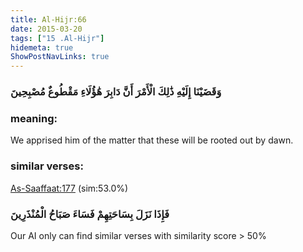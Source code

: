 ```yaml
---
title: Al-Hijr:66
date: 2015-03-20
tags: ["15 .Al-Hijr"]
hidemeta: true 
ShowPostNavLinks: true 
---
```

### وَقَضَيْنَا إِلَيْهِ ذَٰلِكَ الْأَمْرَ أَنَّ دَابِرَ هَٰؤُلَاءِ مَقْطُوعٌ مُصْبِحِينَ
### meaning: 
We apprised him of the matter that these will be rooted out by dawn.
### similar verses: 

[As-Saaffaat:177](/37/177) (sim:53.0%)

### فَإِذَا نَزَلَ بِسَاحَتِهِمْ فَسَاءَ صَبَاحُ الْمُنْذَرِينَ

Our AI only can find similar verses with similarity score > 50% 



